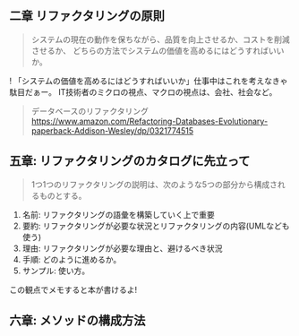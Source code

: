 ## 二章 リファクタリングの原則

> システムの現在の動作を保ちながら、品質を向上させるか、コストを削減させるか、
> どちらの方法でシステムの価値を高めるにはどうすればいいか。

! 「システムの価値を高めるにはどうすればいいか」仕事中はこれを考えなきゃ駄目だぁー。
IT技術者のミクロの視点、マクロの視点は、会社、社会など。

> データベースのリファクタリング
https://www.amazon.com/Refactoring-Databases-Evolutionary-paperback-Addison-Wesley/dp/0321774515

## 五章: リファクタリングのカタログに先立って

> 1つ1つのリファクタリングの説明は、次のような5つの部分から構成されるものとする。

1. 名前: リファクタリングの語彙を構築していく上で重要
2. 要約: リファクタリングが必要な状況とリファクタリングの内容(UMLなども使う)
3. 理由: リファクタリングが必要な理由と、避けるべき状況
4. 手順: どのように進めるか。
5. サンプル: 使い方。

この観点でメモすると本が書けるよ!

## 六章: メソッドの構成方法

